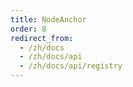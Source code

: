 ```yaml
---
title: NodeAnchor
order: 8
redirect_from:
  - /zh/docs
  - /zh/docs/api
  - /zh/docs/api/registry
---
```

